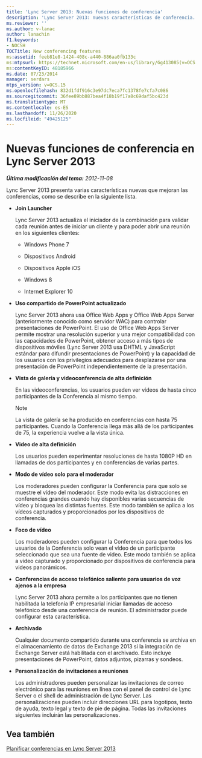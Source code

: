 ```yaml
---
title: 'Lync Server 2013: Nuevas funciones de conferencia'
description: 'Lync Server 2013: nuevas características de conferencia.'
ms.reviewer: ''
ms.author: v-lanac
author: lanachin
f1.keywords:
- NOCSH
TOCTitle: New conferencing features
ms:assetid: feeb81e8-1424-408c-a440-886aa0fb133c
ms:mtpsurl: https://technet.microsoft.com/en-us/library/Gg413085(v=OCS.15)
ms:contentKeyID: 48185966
ms.date: 07/23/2014
manager: serdars
mtps_version: v=OCS.15
ms.openlocfilehash: 832d1fdf916c3e97dc7eca7fc1378fe7cfa7c086
ms.sourcegitcommit: 36fee89bb887bea4f18b19f17a8c69daf5bc423d
ms.translationtype: MT
ms.contentlocale: es-ES
ms.lasthandoff: 11/26/2020
ms.locfileid: "49425125"
---
```

# <a name="new-conferencing-features-in-lync-server-2013"></a>Nuevas funciones de conferencia en Lync Server 2013

<div data-xmlns="http://www.w3.org/1999/xhtml">

<div class="topic" data-xmlns="http://www.w3.org/1999/xhtml" data-msxsl="urn:schemas-microsoft-com:xslt" data-cs="https://msdn.microsoft.com/">

<div data-asp="https://msdn2.microsoft.com/asp">



</div>

<div id="mainSection">

<div id="mainBody">

<span> </span>

_**Última modificación del tema:** 2012-11-08_

Lync Server 2013 presenta varias características nuevas que mejoran las conferencias, como se describe en la siguiente lista.

  - **Join Launcher**
    
    Lync Server 2013 actualiza el iniciador de la combinación para validar cada reunión antes de iniciar un cliente y para poder abrir una reunión en los siguientes clientes:
    
      - Windows Phone 7
    
      - Dispositivos Android
    
      - Dispositivos Apple iOS
    
      - Windows 8
    
      - Internet Explorer 10

  - **Uso compartido de PowerPoint actualizado**
    
    Lync Server 2013 ahora usa Office Web Apps y Office Web Apps Server (anteriormente conocido como servidor WAC) para controlar presentaciones de PowerPoint. El uso de Office Web Apps Server permite mostrar una resolución superior y una mejor compatibilidad con las capacidades de PowerPoint, obtener acceso a más tipos de dispositivos móviles (Lync Server 2013 usa DHTML y JavaScript estándar para difundir presentaciones de PowerPoint) y la capacidad de los usuarios con los privilegios adecuados para desplazarse por una presentación de PowerPoint independientemente de la presentación.

  - **Vista de galería y videoconferencia de alta definición**
    
    En las videoconferencias, los usuarios pueden ver vídeos de hasta cinco participantes de la Conferencia al mismo tiempo.
    
    <div>
    

    > [!NOTE]  
    > La vista de galería se ha producido en conferencias con hasta 75 participantes. Cuando la Conferencia llega más allá de los participantes de 75, la experiencia vuelve a la vista única.

    
    </div>

  - **Video de alta definición**
    
    Los usuarios pueden experimentar resoluciones de hasta 1080P HD en llamadas de dos participantes y en conferencias de varias partes.

  - **Modo de vídeo solo para el moderador**
    
    Los moderadores pueden configurar la Conferencia para que solo se muestre el vídeo del moderador. Este modo evita las distracciones en conferencias grandes cuando hay disponibles varias secuencias de vídeo y bloquea las distintas fuentes. Este modo también se aplica a los vídeos capturados y proporcionados por los dispositivos de conferencia.

  - **Foco de vídeo**
    
    Los moderadores pueden configurar la Conferencia para que todos los usuarios de la Conferencia solo vean el vídeo de un participante seleccionado que sea una fuente de video. Este modo también se aplica a video capturado y proporcionado por dispositivos de conferencia para videos panorámicos.

  - **Conferencias de acceso telefónico saliente para usuarios de voz ajenos a la empresa**
    
    Lync Server 2013 ahora permite a los participantes que no tienen habilitada la telefonía IP empresarial iniciar llamadas de acceso telefónico desde una conferencia de reunión. El administrador puede configurar esta característica.

  - **Archivado**
    
    Cualquier documento compartido durante una conferencia se archiva en el almacenamiento de datos de Exchange 2013 si la integración de Exchange Server está habilitada con el archivado. Esto incluye presentaciones de PowerPoint, datos adjuntos, pizarras y sondeos.

  - **Personalización de invitaciones a reuniones**
    
    Los administradores pueden personalizar las invitaciones de correo electrónico para las reuniones en línea con el panel de control de Lync Server o el shell de administración de Lync Server. Las personalizaciones pueden incluir direcciones URL para logotipos, texto de ayuda, texto legal y texto de pie de página. Todas las invitaciones siguientes incluirán las personalizaciones.

<div>

## <a name="see-also"></a>Vea también


[Planificar conferencias en Lync Server 2013](lync-server-2013-planning-for-conferencing.md)  
  

</div>

</div>

<span> </span>

</div>

</div>

</div>

